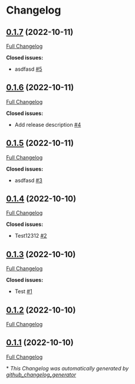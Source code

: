 # Changelog

## [0.1.7](https://github.com/robinaly/action_tester/tree/0.1.7) (2022-10-11)

[Full Changelog](https://github.com/robinaly/action_tester/compare/0.1.6...0.1.7)

**Closed issues:**

- asdfasd [\#5](https://github.com/robinaly/action_tester/issues/5)

## [0.1.6](https://github.com/robinaly/action_tester/tree/0.1.6) (2022-10-11)

[Full Changelog](https://github.com/robinaly/action_tester/compare/0.1.5...0.1.6)

**Closed issues:**

- Add release description [\#4](https://github.com/robinaly/action_tester/issues/4)

## [0.1.5](https://github.com/robinaly/action_tester/tree/0.1.5) (2022-10-11)

[Full Changelog](https://github.com/robinaly/action_tester/compare/0.1.4...0.1.5)

**Closed issues:**

- asdfasd [\#3](https://github.com/robinaly/action_tester/issues/3)

## [0.1.4](https://github.com/robinaly/action_tester/tree/0.1.4) (2022-10-10)

[Full Changelog](https://github.com/robinaly/action_tester/compare/0.1.3...0.1.4)

**Closed issues:**

- Test12312 [\#2](https://github.com/robinaly/action_tester/issues/2)

## [0.1.3](https://github.com/robinaly/action_tester/tree/0.1.3) (2022-10-10)

[Full Changelog](https://github.com/robinaly/action_tester/compare/0.1.2...0.1.3)

**Closed issues:**

- Test [\#1](https://github.com/robinaly/action_tester/issues/1)

## [0.1.2](https://github.com/robinaly/action_tester/tree/0.1.2) (2022-10-10)

[Full Changelog](https://github.com/robinaly/action_tester/compare/0.1.1...0.1.2)

## [0.1.1](https://github.com/robinaly/action_tester/tree/0.1.1) (2022-10-10)

[Full Changelog](https://github.com/robinaly/action_tester/compare/ec6c06f3b563aa3b884913fb86e0320113f0d534...0.1.1)



\* *This Changelog was automatically generated by [github_changelog_generator](https://github.com/github-changelog-generator/github-changelog-generator)*
